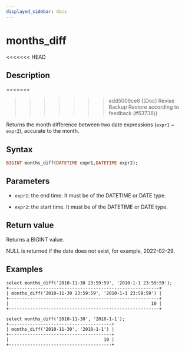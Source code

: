 ```yaml
---
displayed_sidebar: docs
---
```


# months_diff

<<<<<<< HEAD
## Description
=======

>>>>>>> edd5009ce6 ([Doc] Revise Backup Restore according to feedback (#53738))

Returns the month difference between two date expressions (`expr1` − `expr2`), accurate to the month.

## Syntax

```Haskell
BIGINT months_diff(DATETIME expr1,DATETIME expr2);
```

## Parameters

- `expr1`: the end time. It must be of the DATETIME or DATE type.

- `expr2`: the start time. It must be of the DATETIME or DATE type.

## Return value

Returns a BIGINT value.

NULL is returned if the date does not exist, for example, 2022-02-29.

## Examples

```Plain
select months_diff('2010-11-30 23:59:59', '2010-1-1 23:59:59');
+---------------------------------------------------------+
| months_diff('2010-11-30 23:59:59', '2010-1-1 23:59:59') |
+---------------------------------------------------------+
|                                                      10 |
+---------------------------------------------------------+

select months_diff('2010-11-30', '2010-1-1');
+---------------------------------------+
| months_diff('2010-11-30', '2010-1-1') |
+---------------------------------------+
|                                    10 |
+---------------------------------------+
```
